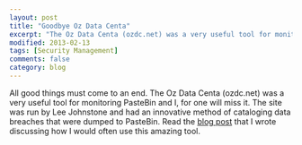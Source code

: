 ```yaml
---
layout: post
title: "Goodbye Oz Data Centa"
excerpt: "The Oz Data Centa (ozdc.net) was a very useful tool for monitoring PasteBin and I, for one will miss it."
modified: 2013-02-13
tags: [Security Management]
comments: false
category: blog
---
```

All good things must come to an end.  The Oz Data Centa (ozdc.net) was a very useful tool for monitoring PasteBin and I, for one will miss it.  The site was run by Lee Johnstone and had an innovative method of cataloging data breaches that were dumped to PasteBin.  Read the [blog post](/blog/looking-in-pastebin-at-the-hactivism-carnage/) that I wrote discussing how I would often use this amazing tool.
